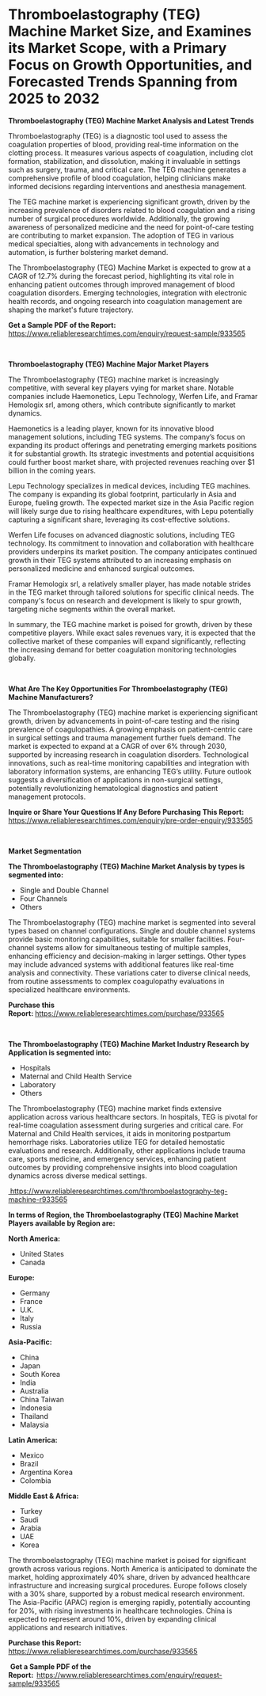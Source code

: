 <p><h1>Thromboelastography (TEG) Machine Market Size, and Examines its Market Scope, with a Primary Focus on Growth Opportunities, and Forecasted Trends Spanning from 2025 to 2032</h1></p><p><strong>Thromboelastography (TEG) Machine Market Analysis and Latest Trends</strong></p>
<p><p>Thromboelastography (TEG) is a diagnostic tool used to assess the coagulation properties of blood, providing real-time information on the clotting process. It measures various aspects of coagulation, including clot formation, stabilization, and dissolution, making it invaluable in settings such as surgery, trauma, and critical care. The TEG machine generates a comprehensive profile of blood coagulation, helping clinicians make informed decisions regarding interventions and anesthesia management.</p><p>The TEG machine market is experiencing significant growth, driven by the increasing prevalence of disorders related to blood coagulation and a rising number of surgical procedures worldwide. Additionally, the growing awareness of personalized medicine and the need for point-of-care testing are contributing to market expansion. The adoption of TEG in various medical specialties, along with advancements in technology and automation, is further bolstering market demand. </p><p>The Thromboelastography (TEG) Machine Market is expected to grow at a CAGR of 12.7% during the forecast period, highlighting its vital role in enhancing patient outcomes through improved management of blood coagulation disorders. Emerging technologies, integration with electronic health records, and ongoing research into coagulation management are shaping the market's future trajectory.</p></p>
<p><strong>Get a Sample PDF of the Report:&nbsp;</strong> <a href="https://www.reliableresearchtimes.com/enquiry/request-sample/933565?utm_campaign=3037&utm_medium=2&utm_source=Github&utm_content=ia&utm_term=14042025&utm_id=thromboelastography-teg-machine">https://www.reliableresearchtimes.com/enquiry/request-sample/933565</a></p>
<p>&nbsp;</p>
<p><strong>Thromboelastography (TEG) Machine Major Market Players</strong></p>
<p><p>The Thromboelastography (TEG) machine market is increasingly competitive, with several key players vying for market share. Notable companies include Haemonetics, Lepu Technology, Werfen Life, and Framar Hemologix srl, among others, which contribute significantly to market dynamics.</p><p>Haemonetics is a leading player, known for its innovative blood management solutions, including TEG systems. The company’s focus on expanding its product offerings and penetrating emerging markets positions it for substantial growth. Its strategic investments and potential acquisitions could further boost market share, with projected revenues reaching over $1 billion in the coming years.</p><p>Lepu Technology specializes in medical devices, including TEG machines. The company is expanding its global footprint, particularly in Asia and Europe, fueling growth. The expected market size in the Asia Pacific region will likely surge due to rising healthcare expenditures, with Lepu potentially capturing a significant share, leveraging its cost-effective solutions.</p><p>Werfen Life focuses on advanced diagnostic solutions, including TEG technology. Its commitment to innovation and collaboration with healthcare providers underpins its market position. The company anticipates continued growth in their TEG systems attributed to an increasing emphasis on personalized medicine and enhanced surgical outcomes.</p><p>Framar Hemologix srl, a relatively smaller player, has made notable strides in the TEG market through tailored solutions for specific clinical needs. The company's focus on research and development is likely to spur growth, targeting niche segments within the overall market.</p><p>In summary, the TEG machine market is poised for growth, driven by these competitive players. While exact sales revenues vary, it is expected that the collective market of these companies will expand significantly, reflecting the increasing demand for better coagulation monitoring technologies globally.</p></p>
<p>&nbsp;</p>
<p><strong>What Are The Key Opportunities For Thromboelastography (TEG) Machine Manufacturers?</strong></p>
<p><p>The Thromboelastography (TEG) machine market is experiencing significant growth, driven by advancements in point-of-care testing and the rising prevalence of coagulopathies. A growing emphasis on patient-centric care in surgical settings and trauma management further fuels demand. The market is expected to expand at a CAGR of over 6% through 2030, supported by increasing research in coagulation disorders. Technological innovations, such as real-time monitoring capabilities and integration with laboratory information systems, are enhancing TEG’s utility. Future outlook suggests a diversification of applications in non-surgical settings, potentially revolutionizing hematological diagnostics and patient management protocols.</p></p>
<p><strong>Inquire or Share Your Questions If Any Before Purchasing This Report:</strong> <a href="https://www.reliableresearchtimes.com/enquiry/pre-order-enquiry/933565?utm_campaign=3037&utm_medium=2&utm_source=Github&utm_content=ia&utm_term=14042025&utm_id=thromboelastography-teg-machine">https://www.reliableresearchtimes.com/enquiry/pre-order-enquiry/933565</a></p>
<p>&nbsp;</p>
<p><strong>Market Segmentation</strong></p>
<p><strong>The Thromboelastography (TEG) Machine Market Analysis by types is segmented into:</strong></p>
<p><ul><li>Single and Double Channel</li><li>Four Channels</li><li>Others</li></ul></p>
<p><p>The Thromboelastography (TEG) machine market is segmented into several types based on channel configurations. Single and double channel systems provide basic monitoring capabilities, suitable for smaller facilities. Four-channel systems allow for simultaneous testing of multiple samples, enhancing efficiency and decision-making in larger settings. Other types may include advanced systems with additional features like real-time analysis and connectivity. These variations cater to diverse clinical needs, from routine assessments to complex coagulopathy evaluations in specialized healthcare environments.</p></p>
<p><strong>Purchase this Report:&nbsp;</strong><a href="https://www.reliableresearchtimes.com/purchase/933565?utm_campaign=3037&utm_medium=2&utm_source=Github&utm_content=ia&utm_term=14042025&utm_id=thromboelastography-teg-machine">https://www.reliableresearchtimes.com/purchase/933565</a></p>
<p>&nbsp;</p>
<p><strong>The Thromboelastography (TEG) Machine Market Industry Research by Application is segmented into:</strong></p>
<p><ul><li>Hospitals</li><li>Maternal and Child Health Service</li><li>Laboratory</li><li>Others</li></ul></p>
<p><p>The Thromboelastography (TEG) machine market finds extensive application across various healthcare sectors. In hospitals, TEG is pivotal for real-time coagulation assessment during surgeries and critical care. For Maternal and Child Health services, it aids in monitoring postpartum hemorrhage risks. Laboratories utilize TEG for detailed hemostatic evaluations and research. Additionally, other applications include trauma care, sports medicine, and emergency services, enhancing patient outcomes by providing comprehensive insights into blood coagulation dynamics across diverse medical settings.</p></p>
<p><a href="https://www.reliableresearchtimes.com/thromboelastography-teg-machine-r933565?utm_campaign=3037&utm_medium=2&utm_source=Github&utm_content=ia&utm_term=14042025&utm_id=thromboelastography-teg-machine">&nbsp;https://www.reliableresearchtimes.com/thromboelastography-teg-machine-r933565</a></p>
<p><strong>In terms of Region, the Thromboelastography (TEG) Machine Market Players available by Region are:</strong></p>
<p>
    <p> <strong> North America: </strong>
        <ul>
            <li>United States</li>
            <li>Canada</li>
        </ul>
        </p> 
    <p> <strong> Europe: </strong>
        <ul>
            <li>Germany</li>
            <li>France</li>
            <li>U.K.</li>
            <li>Italy</li>
            <li>Russia</li>
        </ul>
        </p> 
    <p> <strong> Asia-Pacific: </strong>
        <ul>
            <li>China</li>
            <li>Japan</li>
            <li>South Korea</li>
            <li>India</li>
            <li>Australia</li>
            <li>China Taiwan</li>
            <li>Indonesia</li>
            <li>Thailand</li>
            <li>Malaysia</li>
        </ul>
        </p> 
    <p> <strong> Latin America: </strong>
        <ul>
            <li>Mexico</li>
            <li>Brazil</li>
            <li>Argentina Korea</li>
            <li>Colombia</li>
        </ul>
        </p> 
    <p> <strong> Middle East & Africa: </strong>
        <ul>
            <li>Turkey</li>
            <li>Saudi</li>
            <li>Arabia</li>
            <li>UAE</li>
            <li>Korea</li>
        </ul>
    </p>
    </p>
<p><p>The thromboelastography (TEG) machine market is poised for significant growth across various regions. North America is anticipated to dominate the market, holding approximately 40% share, driven by advanced healthcare infrastructure and increasing surgical procedures. Europe follows closely with a 30% share, supported by a robust medical research environment. The Asia-Pacific (APAC) region is emerging rapidly, potentially accounting for 20%, with rising investments in healthcare technologies. China is expected to represent around 10%, driven by expanding clinical applications and research initiatives.</p></p>
<p><strong>Purchase this Report: </strong><a href="https://www.reliableresearchtimes.com/purchase/933565?utm_campaign=3037&utm_medium=2&utm_source=Github&utm_content=ia&utm_term=14042025&utm_id=thromboelastography-teg-machine">https://www.reliableresearchtimes.com/purchase/933565</a></p>
<p>&nbsp;<strong>Get a Sample PDF of the Report:&nbsp;&nbsp;</strong><a href="https://www.reliableresearchtimes.com/enquiry/request-sample/933565?utm_campaign=3037&utm_medium=2&utm_source=Github&utm_content=ia&utm_term=14042025&utm_id=thromboelastography-teg-machine">https://www.reliableresearchtimes.com/enquiry/request-sample/933565</a></p>
<p><strong></strong></p>
<p><p></p><p></p><p></p></p>